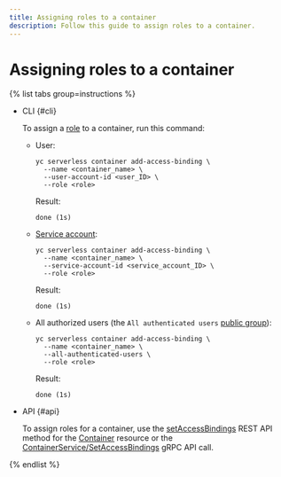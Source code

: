 ```yaml
---
title: Assigning roles to a container
description: Follow this guide to assign roles to a container.
---
```


# Assigning roles to a container

{% list tabs group=instructions %}

- CLI {#cli}

   To assign a [role](../security/index.md) to a container, run this command:

   * User:
      ```
      yc serverless container add-access-binding \
        --name <container_name> \
        --user-account-id <user_ID> \
        --role <role>
      ```
      Result:
      ```
      done (1s)
      ```
   * [Service account](../../iam/concepts/users/service-accounts.md):
      ```
      yc serverless container add-access-binding \
        --name <container_name> \
        --service-account-id <service_account_ID> \
        --role <role>
      ```
      Result:
      ```
      done (1s)
      ```
   * All authorized users (the `All authenticated users` [public group](../../iam/concepts/access-control/public-group.md)):
      ```
      yc serverless container add-access-binding \
        --name <container_name> \
        --all-authenticated-users \
        --role <role>
      ```
      Result:
      ```
      done (1s)
      ```

- API {#api}

   To assign roles for a container, use the [setAccessBindings](../containers/api-ref/Container/setAccessBindings.md) REST API method for the [Container](../containers/api-ref/Container/index.md) resource or the [ContainerService/SetAccessBindings](../containers/api-ref/grpc/container_service.md#SetAccessBindings) gRPC API call.

{% endlist %}